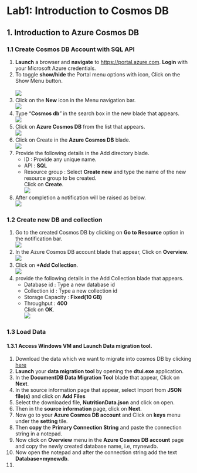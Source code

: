 
# Lab1: Introduction to Cosmos DB
## 1.	Introduction to Azure Cosmos DB
### 1.1	Create Cosmos DB Account with SQL API
1.	**Launch** a browser and **navigate** to https://portal.azure.com. **Login** with your Microsoft Azure credentials.<br/>
2.	To toggle **show/hide** the Portal menu options with icon, Click on the Show Menu button.<br/>     
<img src="images/showhide.jpg"/><br/>
3.	Click on the **New** icon in the Menu navigation bar.<br/>
<img src="images/new.jpg"/><br/>
4.	Type “**Cosmos db**” in the search box in the new blade that appears.<br/>
<img src="images/typeCosmosDB.jpg"/> <br/>
5.	Click on **Azure Cosmos DB** from the list that appears.<br/>
<img src="images/selectCosmosDB.jpg"/><br/>
6.	Click on Create in the **Azure Cosmos DB** blade.<br/>
<img src="images/cosmos_create.jpg"/><br/>
7.	Provide the following details in the Add directory blade.<br/>
    -	ID : Provide any unique name.
    -	API : **SQL** 
    -	Resource group : Select **Create new** and type the name of the new resource group to be created. <br/>
    Click on **Create**.<br/>
<img src="images/cosmosdbinfo.jpg"/><br/>
8.	After completion a notification will be raised as below.<br/>
<img src="images/cosmosdb_notification.jpg"/><br/>
### 1.2	Create new DB and collection
1.	Go to the created Cosmos DB by clicking on **Go to Resource** option in the notification bar.<br/>
<img src="images/gotoResource.jpg"/><br/>
2.	In the Azure Cosmos DB account blade that appear, Click on **Overview**.<br/>
<img src="images/cosmosdboverview.jpg"/><br/>
3.  Click on **+Add Collection**.<br/> 
<img src="images/selectAddCollection.jpg"/><br/>
4.  provide the following details in the Add Collection blade that appears.<br/>
    - Database id : Type a new database id
    - Collection id : Type a new collection id
    - Storage Capacity : **Fixed(10 GB)**
    - Throughput : **400**<br/>
    Click on **OK**.<br/>
<img src="images/addcollectioninfo.jpg"/><br/>    
### 1.3	Load Data
#### 1.3.1	Access Windows VM and Launch Data migration tool.
1.  Download the data which we want to migrate into cosmos DB by clicking [here](http://portalcontent.blob.core.windows.net/samples/NutritionData.json)<br/>
2.  **Launch** your **data migration tool** by opening the **dtui.exe** application.<br/>
3.  In the **DocumentDB Data Migration Tool** blade that appear, Click on **Next**.
4.  In the source information page that appear, select Import from **JSON file(s)** and click on **Add Files** 
5.  Select the downloaded file, **NutritionData.json** and click on open.
6.  Then in the **source information** page, click on **Next**.
7.  Now go to your **Azure Cosmos DB account** and Click on **keys** menu under the **setting** tile.
8.  Then **copy** the **Primary Connection String** and paste the connection string in a notepad.
9.  Now click on **Overview** menu in the **Azure Cosmos DB account** page and copy the newly created database name, i.e, mynewdb.
10.  Now open the notepad and after the connection string add the text **Database=mynewdb**.
11.  







